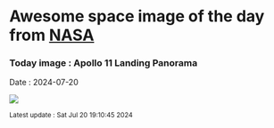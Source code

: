 
# Awesome space image of the day from [NASA](https://api.nasa.gov/)

### Today image : Apollo 11 Landing Panorama
Date : 2024-07-20

![](https://apod.nasa.gov/apod/image/2407/a11pan1040226lftsm600.jpg)

<small>Latest update : Sat Jul 20 19:10:45 2024</small>
        